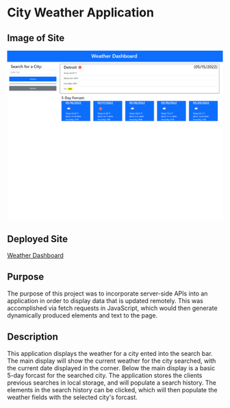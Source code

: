 # City Weather Application

## Image of Site
![deployed site image](./assets/images/screenshot.png)

## Deployed Site
[Weather Dashboard](https://cmskorcz.github.io/city-weather-app/)

## Purpose
The purpose of this project was to incorporate server-side APIs into an application in order to display data that is updated remotely. This was accomplished via fetch requests in JavaScript, which would then generate dynamically produced elements and text to the page.

## Description
This application displays the weather for a city ented into the search bar. The main display will show the current weather for the city searched, with the current date displayed in the corner. Below the main display is a basic 5-day forcast for the searched city. The application stores the clients previous searches in local storage, and will populate a search history. The elements in the search history can be clicked, which will then populate the weather fields with the selected city's forcast.